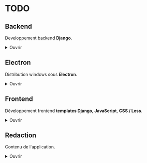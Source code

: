 # TODO

## Backend
Developpement backend **Django**.

<details>
<summary>Ouvrir</summary>

### Développer :

- Optimiser le code
    - [ ] Enlever les dépendences non utilisées
    - [ ] Trouver un moyen de réduire la query pour les guides dans *guide_detail*
        - A chaque changement de guide, ils sont tous récupérés alors qu'il ne pourrait y en a avoir qu'une dizaine, 10 avant, 10 après
        - Mais il est possible que le cache des guides empeche un quelconque soucis avec l'état actuel, à voir
    - [x] Reduire le nombre de redondance et de code inutile
- [ ] **V1.0.4^** Permettre l'arrivée sur le dernier guide vu de la version précédente lors d'un chargement de progression.
    - Ça devrait être assez simple en sauvegardant le dernier guide vu dans *global* de mon JSON et une fois tout chargé depuis *views*, rediriger. L'autre avantage c'est qu'il n'y aurait pas à changer manuellement de guide pour refresh.
- [ ] **V1.0.4^** Ajouter un champ *icone* dans *Guide* et ainsi afficher une icone pour simplifier la navigation.
    - Guides qui pourraient en bénéficier : **Alignements**, **donjons**, **informations**, **Dofus**
- [ ] **V1.0.4^** Retirer l'obligation d'avoir le champs *level* de rempli et enlever le niveau des guides **infos**.
- [ ] **V1.+** Mettre en place donjons.
- [ ] **V1.+** Revoir toute la section **Quêtes** lorsque le guide est en rapport avec Tour du monde et Tornade des donjons.
    - L'idée c'est de changer **Quêtes** en **Donjons** et que les succès affichent les donjons à la place des quêtes.
- [ ] **V1.+** Ajouter un champ level aux succès et permettre un tri des succès par niveaux.

<details>
<summary>Résolus</summary>

- Optimiser le code
    - [x] Enlever le dossier staticfiles
    - [x] Enlever les compresseurs en dev
    - [x] Revoir les turbo frames
- [x] Ajouter un champ position pour les quêtes / succès pour géré le triage dans le cas où y'a besoin de les changés de place.
- [x] Faire une vérification complete de l'appli avec le django_debug.log
- [x] Comprendre les fichier statiques en debug false + compression
- [x] Finir le système de tri du contenu selon l'alignement - En cours
- [x] Ajouter un toggle pour l'*alignement*, le mettre en storage.
- [x] Supprimer *LastSession*, rajouter un champ *is_last_seen* dans *GuideAchievement* pour sauvegarder l'achievement qui a été vu en dernier dans ce guide.
- [x] Revoir le fonctionnement du *selected_achievement* dans ma view *guide_detail*   
- [x] Enlever tout ce qui concerne le *achievement_id* dans guide_detail
- [x] Mettre en place la redirection vers le last_guide / last_achievement (la solution était plus simple : mettre simplement en place le dernier succès vu)
- [x] Supprimer *LastSession*, rajouter un champ *is_last_seen* dans *GuideAchievement* pour sauvegarder l'achievement qui a été vu en dernier dans ce guide.
- [x] Revoir le fonctionnement du *selected_achievement* dans ma view *guide_detail*   
- [x] Enlever tout ce qui concerne le *achievement_id* dans guide_detail
- [x] Mettre en place la sauvegarde du dernier achievement vu lors des cliques sur ces derniers (Ne sauvegarde que le premier du guide actuellement)
- [x] Créer une fonction pour les navs et les enlever de *guide_detail*
- [x] Finir le peuplement des quêtes dans achievements.json
- [x] Peupler la BDD avec le contenu de achievements.json
- [x] Peupler la BDD avec le contenu de guides.json
- [x] Créer un model "dungeon"
- [x] Penser la mise en place de la navigation.
- [x] Mettre en place Turbo
- [x] Mettre en place la navigation des guides.
- [x] Rendre les barres de navigation fonctionnels
- [x] Electron : actuellement l'ouverture de liens se fait avec une page electron. Je ne le veux pas.
- [x] Mettre en place les validation de quêtes
- [x] Mettre en place la bottom bar de Quêtes
- [x] Modifier les problêmes lié à _validAll_ qui ne peut pas enchainer les toggles (lié à la façon de render la view)
- [x] Mettre en place l'arrivée sur le dernier guide vu
- [x] Mettre en place l'arrivée sur le premier succès non à 100%
</details>

### Bogues :

- [ ] **#1** Le *validate* des quêtes du succès **Donjons avancés** ne rafraichissent pas le succès et donc ni son pourcentages, ni sa bordure.
    - Lorsque je suis en alignement Neutre, ça fonctionne.


<details>
<summary>Résolus</summary>

- [x] Régler le probleme de redirection d'alignment_choice, turbo le prends pas..
- [x] Le toggleCompletion ne refresh pas auto le guide où la quête est doublon.
- [x] Problemes de "*content missing*" sur le succès "*Tout est en Ordre*" du guide "**Archipel de Valonia - Albuera**" (Vu qu'ici)
- [x] Icones d'alignements s'affichent en double *guide_detail*
- [x] Afficher les bonnes icones d'alignement
- [x] Problèmes à l'arrivée sur les guides 4 et 169
- [x] Le titre du succès dans quêtes ne se met pas à jour lors des cliques sur un succès différent (c'était du JS enfaite)
</details>

</details>


## Electron 
Distribution windows sous **Electron**.

<details>
<summary>Ouvrir</summary>

### Développer :

- [ ] **#1** Ajouter l'installation de Python pendant le script (avec l'installateur).
- [ ] **#4** Éffacer le dossier *dependencies* une fois utilisé.
- [ ] **#3** Ajouter un loading screen au lancer.

<details>
<summary>Résolus</summary>

- [x] Comprendre comment utiliser Electron Forge
- [x] Faire un test de build
- [x] Le *validateAll* sur spam du bouton finit par ralentir un des processus, peut être le *clickNextAchievement*, ou peut être le render de quests    
- [x] S'assurer que lors de la fermeture de l'app via la X le terminal s'arrête (à vérif lorsqu'il y aura le .exe)
- [x] Résoudre *Electron Security Warning (Insecure Content-Security-Policy)*
- [x] Regler les gros problèmes de mémoires avec *Electron* (c'était la vidéo)
</details>

### Bogues :

- [ ] **#5** Supprimer le Python embarqué puisqu'il ne sert à rien une fois installé (A voir néanmoins si ça ne va pas poser de problèmes avec l'updating) 135Mo à libéré
    J'ai perdu pas mal de temps à essayer, le problème c'est que j'ai besoin de redéfinir les variables pathExec et pythonPath (qui se fait actuellement dans ensureVenvExists()) car si je n'appel pas ensureVenvExists() avant de suppr libs, j'ai des erreurs :
      [debug] createWindow
      [info]  Création de la fenêtre principale.
      [info]  Fenêtre principale créée. Fin du processus.
      [debug] Fn - deleteFolders
      [debug] handleFirstRun complété.
      [error] stderr : did not find executable at 'C:\Users\bonis\AppData\Local\GPODofus3\app-1.0.5\resources\app\libs\python\WPy64-31310\python\python.exe': Le fichier sp�cifi� est introuvable.



      [error] Erreur lors de la vérification des dépendances : La commande a échouée avec le code 103
      [info]  Une ou plusieurs dépendances sont manquantes. Installation...
      [debug] Fn - installDependencies
      [info]  Installation des dépendances...
      [info]  Installation via pip...
      [info]  CMD C:\Users\bonis\AppData\Local\GPODofus3\app-1.0.5\venv\Scripts\pip.exe install,--no-cache-dir,-r,C:\Users\bonis\AppData\Local\GPODofus3\app-1.0.5\resources\app\requirements.txt,--default-timeout=600 [object Object] exécutée.
      [error] stderr : did not find executable at 'C:\Users\bonis\AppData\Local\GPODofus3\app-1.0.5\resources\app\libs\python\WPy64-31310\python\python.exe': Le fichier sp�cifi� est introuvable.



      [error] Erreur lors de l'installation des dépendances : Error: La commande a échouée avec le code 103
          at ChildProcess.<anonymous> (C:\Users\bonis\AppData\Local\GPODofus3\app-1.0.5\resources\app\scripts\electron\squirrelEventsHandlers.js:58:16)
          at ChildProcess.emit (node:events:518:28)
          at maybeClose (node:internal/child_process:1104:16)
          at ChildProcess._handle.onexit (node:internal/child_process:304:5)

    Il faut que je les redéfinissent mais avant de les appelés dans deleteFolders()
- [ ] **#6** Réabiliter l'installation via source code (N'est plus prio puisque l'installeur fonctionne)
- [x] **#4** Les processus *Python* continuent de se réouvrir à la fermeture de l'app. (Semble s'être réglé, à observer)
- [x] **#1** L'installation demande des permissions *admin* pour installer les dépendences avec *pip*. 
- [x] **#2** Revoir la logique du script dans une certaine mesure. Il faudrait partager correctement la logique d'installation avec celle du lancement.
- [x] **#3** Dans le cas où le *#2* ne suffit pas, il faut revoir les events squirrel qui la plupart du temps empêche de lancer l'app du premier coup.

</details>


## Frontend
Développement frontend **templates Django**, **JavaScript**, **CSS / Less**.

<details>
<summary>Ouvrir</summary>

### Développer :

- [ ] **#2** Au démarrage de l'application les liens du dernier guide, celui ouvert, ne sont pas cliquable.
- **#1** Optimiser le code 
    - [ ] Vérifier les events js - En cours
- [ ] **#4** Media queries
- **V1.+** Réimplémenter les *clickNextAchievement*, *clickCurrentAchievement*
- **V1.+** Ajouter une recherche
    - De guide
    - De quête
- **V1.+** Implémenter d'autres themes
    - Changer l'image background selon le thème
- **V1.+** Au survol d'une quête ou d'un succès dans les guides, mettre en surbrillance la quête et le succès.

<details>
<summary>Résolus</summary>

- Optimiser le code 
    - Améliorer l'accessibilité
        - [x] Changer la plupart de mes ul / li en divs - En cours
        - [x] Remplir le alt des images - En cours
        - [x] Aria label sur les liens
        - [x] Aria label sur les boutons
    - [x] Adapter le click JS en click sur la classe active seulement 
    - [x] Régler l'erreur *Form submission canceled because the form is not connected*
- [x] **#3** Changer le pseudo discord de Skyzio en son youtube
- [x] **#2** Mettre (remettre) un délais sur l'utilisation de *openAll* pour éviter qu'un con n'ouvre 100 onglets après avoir spam le btn.
- [x] Remplacer le pourcentage de progression pour les guides car c'est relativement incompatible avec ma mise en pratique du guide
- [x] Ajouter le passage au succès suivant lors de la validation manuelle des succès
- [x] Ajouter des eventlistener sur les fleches gauche et droite pour naviguer dans les *guides*
- [x] Ajouter des eventlistener sur les fleches du haut et du bas pour naviguer avec la *topNav*
- [x] Ajouter l'icon other.png
- [x] Ajouter un délais sur le clique du *validateAll*
- [x] Faire en sorte que le *validateAll* lors du dernier succès du guide reste sur le dernier succès (probablement doublon avec la ligne de dessus) 
- [x] Terminer le front
- [x] Comprendre pourquoi #prevision n'existe pas dans les autres guides. (Mauvais format à la redaction)
- [x] Sur hover des succès : faire en sorte que le title prenne toute la hauteur + border radius right 8px
- [x] Update auto des borders selon la complétion
- [x] Update auto des pourcents selon la complétion
- [x] Peupler le front avec les données du back
- [x] Changer les checkbox en un bouton de validation
- [x] Faire le style du drop down de _topNav_
- [x] Mettre en place le passage au succès suivant après un _validateAll_ plutôt que de recliquer sur l'actuel
- [x] Rotate de 180 le caret de _topNav_ lorsque le drop est down
- [x] Enlever la video en background, elle se met à lag dans l'app Electron
</details>

### Bogues :

- [ ] **#2** La *navigation clavier* : Je la laisse mais il faut prévenir de pas trop spam comme des dératés au risque de devoir relancer l'app.
- [ ] **#4** Le background du titre de l'achievement se perd lors du clique sur un achievement si plus de 2 quêtes sont complétés

<details>
<summary>Résolus</summary>

- [x] **#1** La *topNav* se réouvre lorsque **compress = true**. S : Le problème venait du fait que j'avais enlever **data-turbo-permanent** de *topNav*...
- [x] **#3** Résoudre *.active* qui disparait des succès lors de la validation des quêtes et qui empêche de leurs remettre. S : C'était un problème de comparaison entre achievement et last_seen_achievement
- [x] Moins flagrant sur le navigateur mais j'ai pu constater qu'il arrive malgré le disabled que lors du spam intense de *validateAll* des succès sont sautés. S : Probablement la compression.
- [x] La topNav ne galère plus par contre il faut que je mette un await sur la fermeture ou que je revois les setTimeout car le caret n'a pas le temps de se fermer. S : Comme pour les délais entre les guides.
- [x] Délais entre les changements des guides. S : La compression des assets, et le collectstatic règles tous les problèmes de latence.
- [x] Valider puis dévalider une seule quête cause le même problême: le bouton _validateAll_ ne prends plus la dite quête en compte et valide toute les autres. 
- [x] Lorsque je selectionne un guide et que je refresh la page, la *topNav* ne revient pas sur le dernier guide vu (scrollIntoView *nav.js*) S:Stocker la pos ?
- [x] Fix le JS de guide.js qui se dédouble après changemement de page
- [x] La topNav bug avec Electron, le toggleOpen galère
- [x] Le *clickCurrentAchievement* lorsqu'il n'y a plus de *nextAchievement* ne fonctionne pas
- [x] *validateAll* envoie vers */app/guide/x/quests/x* lorsque c'est le dernier succès de la liste, et lors de *doubles click*
- [x] Double les ouvertures de liens lors de *openAll*
- [x] Le titre du succès dans quêtes ne change pas suite au focus
- [x] Lorsque je valide toute les quêtes individuellement, le bouton _validateAll_ ne se met pas à jour et reste sur valider tout.
- [x] Refaire fonctionner la *topNav* qui est en partie cassé depuis le styling
- [x] Les event listener de click lorsque la _topNav_ est ouverte ne fonctionnent plus (pas?) pour fermer la nav
- Problèmes sur le premier chargement de la page qui ne prends pas le js en compte
    - [x] Le focus sur le premier succès non complété ne se fait pas lors de l'arrivée
    - [x] _validateAll_ ne fonctionne pas
</details>

</details>


## Redaction
Contenu de l'application.

<details>
<summary>Ouvrir</summary>

### Rédiger :

- [ ] **#8** Mettre à jour les guides selon le GPO v3.0 de Skyzio 
    - Actuellement au guide id 85 "Bleu Turquoise - 2 / 5 - Troisième Dofus Primordial"
- [ ] **#1** Rédiger tous les Guides
    - Dernier : guide id 51 : "Vert Émeraude : Premier Dofus Primordial"
- **#3** Ajouter des guides de rappel de temps en temps
    - Exemple : quelques guides avant le Veilleur pour rappeler de ne pas aller au dela du level 114
- [ ] **#4** Ajouter un guide Rush Donjons après les Quêtes alignement Brak 41
- [ ] **#9** Ajouter les copyrights 
    - Certaines illustrations sont la propriété d'Ankama Games, d'autre de <a href="https://icones8.fr/">Icones8</a> - Tous droits réservés.

- [ ] **V1.+** Combiné les guides ayant pour objectif la complétion d'un donjon
- [ ] **V1.+** Repenser la structure pour les succès Tour du monde et Tornade des donjons
    - Ajouter un succès Tour du monde et y mettre les 27 quêtes (donjons ?)
    - Pareil pour Tornade des donjons, ça ne refletera pas le vrai succès mais il se terminera bien au même moment.

<details>
<summary>Résolus</summary>

- [x] **#10** Ajouter les numéros de quêtes aux quêtes d'alignement
- [x] **#5** Ajouter un guide Rush Donjons après les Quêtes alignement Brak 20
- [x] **#8** Refaire les screens du tuto
- [x] Ajouter un guide pour choisir son alignement
- [x] Faire le _README_ de l'app - En cours
- [x] **Garde à vous** et **Chef oui chef** du guide Quêtes d'alignements 4 à 16 affichent n'imp
- [x] Ajouter les succès aux guides avant rédaction
- [x] Rédiger 1/3 des guides
- [x] Faire le guide tuto
</details>

</details>

</details>
